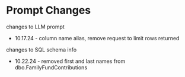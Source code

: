 # Prompt Changes

changes to LLM prompt
- 10.17.24 - column name alias, remove request to limit rows returned

changes to SQL schema info
- 10.22.24 - removed first and last names from dbo.FamilyFundContributions
